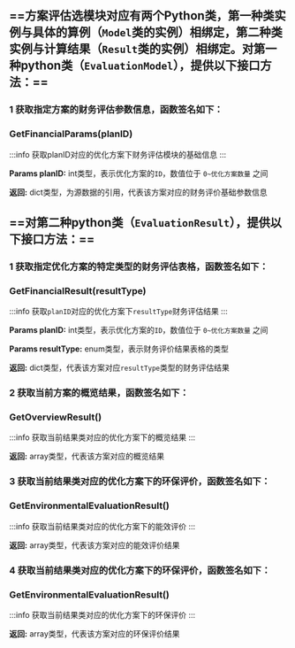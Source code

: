 
## ==方案评估选模块对应有两个Python类，第一种类实例与具体的算例（`Model`类的实例）相绑定，第二种类实例与计算结果（`Result`类的实例）相绑定。对第一种python类（`EvaluationModel`），提供以下接口方法：==

### 1 获取指定方案的财务评估参数信息，函数签名如下：
### GetFinancialParams(planID)
:::info
获取planID对应的优化方案下财务评估模块的基础信息
:::

**Params planID:**  int类型，表示优化方案的`ID`，数值位于 `0~优化方案数量` 之间

**返回:**  dict类型，为源数据的引用，代表该方案对应的财务评价基础参数信息

## ==对第二种python类（`EvaluationResult`），提供以下接口方法：==

### 1 获取指定优化方案的特定类型的财务评估表格，函数签名如下：
### GetFinancialResult(resultType)
:::info
获取`planID`对应的优化方案下`resultType`财务评估结果
:::

**Params planID:**  int类型，表示优化方案的`ID`，数值位于 `0~优化方案数量` 之间

**Params resultType:**  enum类型，表示财务评价结果表格的类型

**返回:**  dict类型，代表该方案对应`resultType`类型的财务评估结果

### 2 获取当前方案的概览结果，函数签名如下：
### GetOverviewResult()
:::info
获取当前结果类对应的优化方案下的概览结果
:::

**返回:**  array类型，代表该方案对应的概览结果

### 3 获取当前结果类对应的优化方案下的环保评价，函数签名如下：
### GetEnvironmentalEvaluationResult()
:::info
获取当前结果类对应的优化方案下的能效评价
:::

**返回:**  array类型，代表该方案对应的能效评价结果

### 4 获取当前结果类对应的优化方案下的环保评价，函数签名如下：
### GetEnvironmentalEvaluationResult()
:::info
获取当前结果类对应的优化方案下的环保评价
:::

**返回:**  array类型，代表该方案对应的环保评价结果